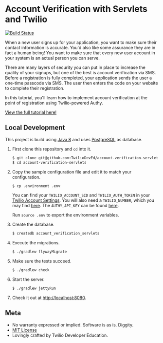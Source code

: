 # Account Verification with Servlets and Twilio

[![Build Status](https://travis-ci.org/TwilioDevEd/account-verification-servlets.svg?branch=master)](https://travis-ci.org/TwilioDevEd/account-verification-servlets)

When a new user signs up for your application, you want to make sure their contact information is accurate. You'd also like some assurance they are in fact a human being! You want to make sure that every new user account in your system is an actual person you can serve.

There are many layers of security you can put in place to increase the quality of your signups, but one of the best is account verification via SMS. Before a registration is fully completed, your application sends the user a one-time passcode via SMS. The user then enters the code on your website to complete their registration.

In this tutorial, you'll learn how to implement account verification at the point of registration using Twilio-powered Authy.

[View the full tutorial here!](https://www.twilio.com/docs/tutorials/walkthrough/account-verification/java/servlets)

## Local Development

This project is build using [Java 8](http://www.oracle.com/technetwork/java/javase/overview/java8-2100321.html) and uses [PostgreSQL](http://www.postgresql.org) as database.

1. First clone this repository and `cd` into it.

   ```bash
   $ git clone git@github.com:TwilioDevEd/account-verification-servlets.git
   $ cd account-verification-servlets
   ```

1. Copy the sample configuration file and edit it to match your configuration.

   ```bash
   $ cp .environment .env
   ```

   You can find your `TWILIO_ACCOUNT_SID` and `TWILIO_AUTH_TOKEN` in your
   [Twilio Account Settings](https://www.twilio.com/user/account/settings).
   You will also need a `TWILIO_NUMBER`, which you may find [here](https://www.twilio.com/user/account/phone-numbers/incoming).
   The `AUTHY_API_KEY` can be found [here](https://dashboard.authy.com/).

   Run `source .env` to export the environment variables.

1. Create the database.

   ```bash
   $ createdb account_verification_servlets
   ```

1. Execute the migrations.

   ```bash
   $ ./gradlew flywayMigrate
   ```

1. Make sure the tests succeed.

   ```bash
   $ ./gradlew check
   ```

1. Start the server.

   ```bash
   $ ./gradlew jettyRun
   ```

1. Check it out at [http://localhost:8080](http://localhost:8080).

## Meta

* No warranty expressed or implied. Software is as is. Diggity.
* [MIT License](http://www.opensource.org/licenses/mit-license.html)
* Lovingly crafted by Twilio Developer Education.
